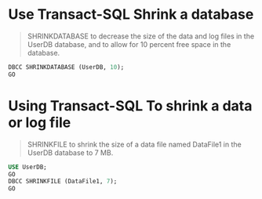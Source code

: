 # Use Transact-SQL Shrink a database
> SHRINKDATABASE to decrease the size of the data and log files in the UserDB database, and to allow for 10 percent free space in the database.
```sql
DBCC SHRINKDATABASE (UserDB, 10);
GO
```
# Using Transact-SQL To shrink a data or log file
>SHRINKFILE to shrink the size of a data file named DataFile1 in the UserDB database to 7 MB.
```sql
USE UserDB;
GO
DBCC SHRINKFILE (DataFile1, 7);
GO
```